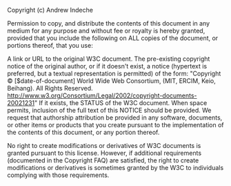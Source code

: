 Copyright (c) Andrew Indeche

Permission to copy, and distribute the contents of this document  in any medium for any purpose and without fee or royalty is hereby granted, provided that you include the following on ALL copies of the document, or portions thereof, that you use:

A link or URL to the original W3C document.
The pre-existing copyright notice of the original author, or if it doesn't exist, a notice (hypertext is preferred, but a textual representation is permitted) of the form: "Copyright © [$date-of-document] World Wide Web Consortium, (MIT, ERCIM, Keio, Beihang). All Rights Reserved. http://www.w3.org/Consortium/Legal/2002/copyright-documents-20021231"
If it exists, the STATUS of the W3C document.
When space permits, inclusion of the full text of this NOTICE should be provided. We request that authorship attribution be provided in any software, documents, or other items or products that you create pursuant to the implementation of the contents of this document, or any portion thereof.

No right to create modifications or derivatives of W3C documents is granted pursuant to this license. However, if additional requirements (documented in the Copyright FAQ) are satisfied, the right to create modifications or derivatives is sometimes granted by the W3C to individuals complying with those requirements.
